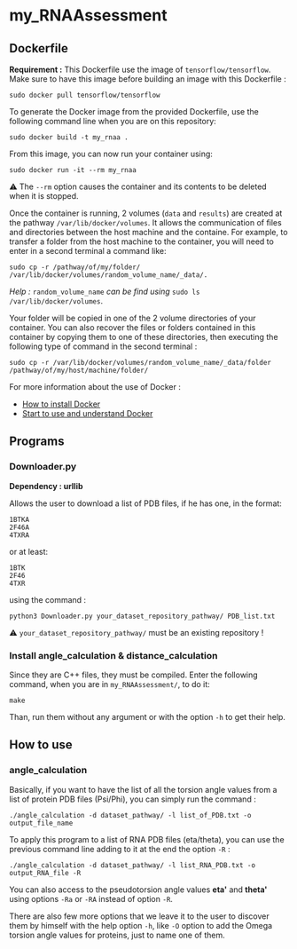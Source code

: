 # my_RNAAssessment

## Dockerfile

**Requirement :** This Dockerfile use the image of `tensorflow/tensorflow`. Make sure to have this image before building an image with this Dockerfile :
```
sudo docker pull tensorflow/tensorflow
```

To generate the Docker image from the provided Dockerfile, use the following command line when you are on this repository:
```
sudo docker build -t my_rnaa .
```

From this image, you can now run your container using:
```
sudo docker run -it --rm my_rnaa
```

:warning: The `--rm` option causes the container and its contents to be deleted when it is stopped.

Once the container is running, 2 volumes (`data` and `results`) are created at the pathway `/var/lib/docker/volumes`. It allows the communication of files and directories between the host machine and the containe.
For example, to transfer a folder from the host machine to the container, you will need to enter in a second terminal a command like:
```
sudo cp -r /pathway/of/my/folder/ /var/lib/docker/volumes/random_volume_name/_data/.
```

*Help :* `random_volume_name` *can be find using* `sudo ls /var/lib/docker/volumes`.

Your folder will be copied in one of the 2 volume directories of your container.
You can also recover the files or folders contained in this container by copying them to one of these directories, then executing the following type of command in the second terminal :
```
sudo cp -r /var/lib/docker/volumes/random_volume_name/_data/folder /pathway/of/my/host/machine/folder/ 
```

For more information about the use of Docker :
- [How to install Docker](https://www.digitalocean.com/community/tutorials/how-to-install-and-use-docker-on-ubuntu-20-04-fr)
- [Start to use and understand Docker](https://takacsmark.com/dockerfile-tutorial-by-example-dockerfile-best-practices-2018/)

## Programs

### Downloader.py

**Dependency : urllib**

Allows the user to download a list of PDB files, if he has one, in the format:
```
1BTKA
2F46A 
4TXRA
```
or at least:
```
1BTK
2F46
4TXR
```
using the command :
```
python3 Downloader.py your_dataset_repository_pathway/ PDB_list.txt
```
:warning: `your_dataset_repository_pathway/` must be an existing repository !
### Install angle_calculation & distance_calculation

Since they are C++ files, they must be compiled. Enter the following command, when you are in `my_RNAAssessment/`, to do it:
```
make
```
Than, run them without any argument or with the option `-h` to get their help.

## How to use
### angle_calculation

Basically, if you want to have the list of all the torsion angle values from a list of protein PDB files (Psi/Phi), you can simply run the command :
```
./angle_calculation -d dataset_pathway/ -l list_of_PDB.txt -o output_file_name
```

To apply this program to a list of RNA PDB files (eta/theta), you can use the previous command line adding to it at the end the option `-R` :
```
./angle_calculation -d dataset_pathway/ -l list_RNA_PDB.txt -o output_RNA_file -R
```
You can also access to the pseudotorsion angle values **eta'** and **theta'** using options `-Ra` or `-RA` instead of option `-R`.

There are also few more options that we leave it to the user to discover them by himself with the help option `-h`, like `-O` option to add the Omega torsion angle values for proteins, just to name one of them. 
